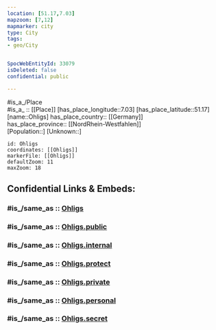```yaml
---
location: [51.17,7.03] 
mapzoom: [7,12] 
mapmarker: city 
type: City
tags:
- geo/City


SpocWebEntityId: 33079
isDeleted: false
confidential: public

---
```

#is_a_/Place  
#is_a_ :: [[Place]] 
[has_place_longitude::7.03] 
[has_place_latitude::51.17] 
[name::Ohligs] 
has_place_country:: [[Germany]]  
has_place_province:: [[NordRhein-Westfahlen]]  
[Population::] 
[Unknown::] 


```leaflet
id: Ohligs
coordinates: [[Ohligs]] 
markerFile: [[Ohligs]] 
defaultZoom: 11 
maxZoom: 18
```


## Confidential Links & Embeds: 

### #is_/same_as :: [Ohligs](/_Standards/Earth/Continent/Europe/Europe~Central/Germany/Germany~West/Nordrhein-Westfalen/counties~NW/Solingen/Ohligs.md) 

### #is_/same_as :: [Ohligs.public](/_public/Earth/Continent/Europe/Europe~Central/Germany/Germany~West/Nordrhein-Westfalen/counties~NW/Solingen/Ohligs.public.md) 

### #is_/same_as :: [Ohligs.internal](/_internal/Earth/Continent/Europe/Europe~Central/Germany/Germany~West/Nordrhein-Westfalen/counties~NW/Solingen/Ohligs.internal.md) 

### #is_/same_as :: [Ohligs.protect](/_protect/Earth/Continent/Europe/Europe~Central/Germany/Germany~West/Nordrhein-Westfalen/counties~NW/Solingen/Ohligs.protect.md) 

### #is_/same_as :: [Ohligs.private](/_private/Earth/Continent/Europe/Europe~Central/Germany/Germany~West/Nordrhein-Westfalen/counties~NW/Solingen/Ohligs.private.md) 

### #is_/same_as :: [Ohligs.personal](/_personal/Earth/Continent/Europe/Europe~Central/Germany/Germany~West/Nordrhein-Westfalen/counties~NW/Solingen/Ohligs.personal.md) 

### #is_/same_as :: [Ohligs.secret](/_secret/Earth/Continent/Europe/Europe~Central/Germany/Germany~West/Nordrhein-Westfalen/counties~NW/Solingen/Ohligs.secret.md)

